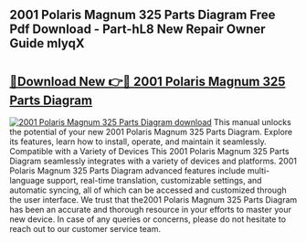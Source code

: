 ## 2001 Polaris Magnum 325 Parts Diagram Free Pdf Download - Part-hL8 New Repair Owner Guide mlyqX

# <h2><a href="http://dfkmfuf.blite.top/?on=2001+Polaris+Magnum+325+Parts+Diagram">🔗Download New 👉🔴 2001 Polaris Magnum 325 Parts Diagram</a></h2>

[![2001 Polaris Magnum 325 Parts Diagram download](https://i.imgur.com/lujVjoI.png)](http://dfkmfuf.blite.top/?on=2001+Polaris+Magnum+325+Parts+Diagram)
This manual unlocks the potential of your new 2001 Polaris Magnum 325 Parts Diagram. Explore its features, learn how to install, operate, and maintain it seamlessly. Compatible with a Variety of Devices This 2001 Polaris Magnum 325 Parts Diagram seamlessly integrates with a variety of devices and platforms. 2001 Polaris Magnum 325 Parts Diagram advanced features include multi-language support, real-time translation, customizable settings, and automatic syncing, all of which can be accessed and customized through the user interface. We trust that the2001 Polaris Magnum 325 Parts Diagram has been an accurate and thorough resource in your efforts to master your new device. In case of any queries or concerns, please do not hesitate to reach out to our customer service team.
